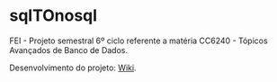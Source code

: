 # sqlTOnosql
FEI - Projeto semestral 6º ciclo referente a matéria CC6240 - Tópicos Avançados de Banco de Dados.

Desenvolvimento do projeto: [Wiki](https://github.com/guMirandaa/sqlTOnosql/wiki).
